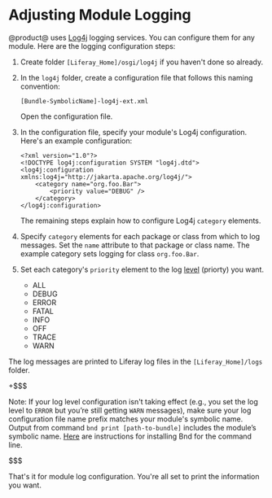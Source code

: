 # Adjusting Module Logging [](id=adjusting-module-logging)

@product@ uses [Log4j](http://logging.apache.org/log4j/1.2/) logging
services. You can configure them for any module. Here are the logging configuration steps: 

1.  Create folder `[Liferay_Home]/osgi/log4j` if you haven't done so already. 

2.  In the `log4j` folder, create a configuration file that follows this naming
    convention:

        [Bundle-SymbolicName]-log4j-ext.xml
    
    Open the configuration file. 

3.  In the configuration file, specify your module's Log4j configuration.
    Here's an example configuration:

        <?xml version="1.0"?>
        <!DOCTYPE log4j:configuration SYSTEM "log4j.dtd">
        <log4j:configuration xmlns:log4j="http://jakarta.apache.org/log4j/">
            <category name="org.foo.Bar">
                <priority value="DEBUG" />
            </category>
        </log4j:configuration>

    The remaining steps explain how to configure Log4j `category` elements.
    
4.  Specify `category` elements for each package or class from which to log
    messages. Set the `name` attribute to that package or class name. The example category sets logging for class `org.foo.Bar`.

5.  Set each category's `priority` element to the log
    [level](http://logging.apache.org/log4j/1.2/apidocs/org/apache/log4j/Level.html) 
    (priorty) you want.

    -   ALL
    -   DEBUG
    -   ERROR
    -   FATAL
    -   INFO
    -   OFF
    -   TRACE
    -   WARN

The log messages are printed to Liferay log files in the `[Liferay_Home]/logs` folder.

+$$$

Note: If your log level configuration isn't taking effect (e.g., you set the log
level to `ERROR` but you’re still getting `WARN` messages), make sure your log
configuration file name prefix matches your module's symbolic name. Output from
command `bnd print [path-to-bundle]` includes the module’s symbolic name. 
[Here](https://github.com/bndtools/bnd/wiki/Install-bnd-on-the-command-line)
are instructions for installing Bnd for the command line.

$$$

That's it for module log configuration. You're all set to print the information
you want.
